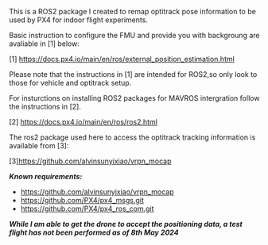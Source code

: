 This is a ROS2 package I created to remap optitrack pose information to be used by PX4 for indoor flight experiments. 

Basic instruction to configure the FMU and provide you with backgroung are avaliable in [1] below:

[1] https://docs.px4.io/main/en/ros/external_position_estimation.html

Please note that the instructions in [1] are intended for ROS2,so only look to those for vehicle and optitrack setup.

For insturctions on installing ROS2 packages for MAVROS intergration follow the instructions in [2].

[2] https://docs.px4.io/main/en/ros/ros2.html

The ros2 package used here to access the optitrack tracking information is available from [3]:

[3]https://github.com/alvinsunyixiao/vrpn_mocap

***Known requirements:***
* https://github.com/alvinsunyixiao/vrpn_mocap
* https://github.com/PX4/px4_msgs.git
* https://github.com/PX4/px4_ros_com.git


***While I am able to get the drone to accept the positioning data, a test flight has not been performed as of 8th May 2024***
